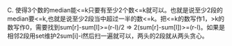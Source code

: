 C. 使得3个数的median能<=k只要有至少2个数<=k就可以。也就是说至少2段的median要<=k,也就是说至少2段当中超过一半的数<=k。把<=k的数写作1，>k的数写作0，需要找到sum[r]-sum[l]>=(r-l)/2 => 2(sum[r]-sum[l])>=(r-l)。如果是相邻2段用set维护2sum[i]-i然后扫一遍就可以，两头的2段就从两头贪心。
